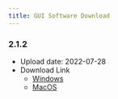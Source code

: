 ```yaml
---
title: GUI Software Download
---
```


### 2.1.2 

- Upload date: 2022-07-28
- Download Link
    - [Windows](https://static.wirecat.net/digitsynlink/DigisynLink-2.1.2-en_64bit.exe) 
    - [MacOS](https://static.wirecat.net/digitsynlink/DigitsynLink-2.1.2-en.dmg)
